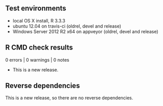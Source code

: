 ## Test environments
* local OS X install, R 3.3.3
* ubuntu 12.04 on travis-ci (oldrel, devel and release)
* Windows Server 2012 R2 x64 on appveyor (oldrel, devel and release)

## R CMD check results

0 errors | 0 warnings | 0 notes

* This is a new release.

## Reverse dependencies

This is a new release, so there are no reverse dependencies.

